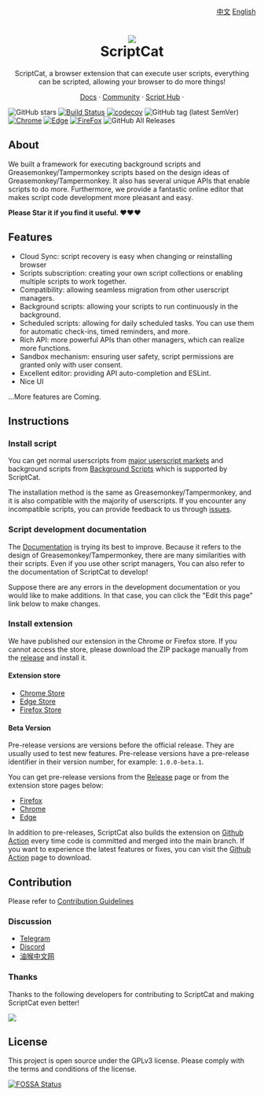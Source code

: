 <p align="right">
<a href="./README.md">中文</a>  <a href="./README_EN.md">English</a>
</p>

<h1 align="center">
<img src="./src/assets/logo.png"/><br/>
ScriptCat
</h1>

<p align="center">ScriptCat, a browser extension that can execute user scripts, everything can be scripted, allowing your browser to do more things!</p>

<p align="center">
<a href="https://docs.scriptcat.org/">Docs</a> ·
<a href="https://bbs.tampermonkey.net.cn/">Community</a> ·
<a href="https://scriptcat.org/search">Script Hub</a> ·
</p>

![GitHub stars](https://img.shields.io/github/stars/scriptscat/scriptcat.svg)
[![Build Status](https://github.com/scriptscat/scriptcat/actions/workflows/build.yaml/badge.svg?branch=main)](https://github.com/scriptscat/scriptcat)
[![codecov](https://codecov.io/gh/scriptscat/scriptcat/branch/main/graph/badge.svg?token=G1A6ZGDQTY)](https://codecov.io/gh/scriptscat/scriptcat)
![GitHub tag (latest SemVer)](https://img.shields.io/github/tag/scriptscat/scriptcat.svg?label=version)
[![Chrome](https://img.shields.io/badge/chrome-sucess-brightgreen?logo=google%20chrome)](https://chrome.google.com/webstore/detail/scriptcat/ndcooeababalnlpkfedmmbbbgkljhpjf)
[![Edge](https://img.shields.io/badge/edge-sucess-brightgreen?logo=microsoft%20edge)](https://microsoftedge.microsoft.com/addons/detail/scriptcat/liilgpjgabokdklappibcjfablkpcekh)
[![FireFox](https://img.shields.io/badge/firefox-sucess-brightgreen?logo=firefox)](https://addons.mozilla.org/zh-CN/firefox/addon/scriptcat/)
![GitHub All Releases](https://img.shields.io/github/downloads/scriptscat/scriptcat/total)

## About

We built a framework for executing background scripts and Greasemonkey/Tampermonkey scripts based on the design ideas of Greasemonkey/Tampermonkey. It also has several unique APIs that enable scripts to do more. Furthermore, we provide a fantastic online editor that makes script code development more pleasant and easy.

**Please Star it if you find it useful. ❤❤❤**

## Features

- Cloud Sync: script recovery is easy when changing or reinstalling browser
- Scripts subscription: creating your own script collections or enabling multiple scripts to work together.
- Compatibility: allowing seamless migration from other userscript managers.
- Background scripts: allowing your scripts to run continuously in the background.
- Scheduled scripts: allowing for daily scheduled tasks. You can use them for automatic check-ins, timed reminders, and more.
- Rich API: more powerful APIs than other managers, which can realize more functions.
- Sandbox mechanism: ensuring user safety, script permissions are granted only with user consent.
- Excellent editor: providing API auto-completion and ESLint.
- Nice UI

...More features are Coming.

## Instructions

### Install script

You can get normal userscripts from [major userscript markets](https://docs.scriptcat.org/docs/use/#%E8%8E%B7%E5%8F%96%E8%84%9A%E6%9C%AC) and background scripts from [Background Scripts](https://scriptcat.org/en/search?script_type=3) which is supported by ScriptCat.

The installation method is the same as Greasemonkey/Tampermonkey, and it is also compatible with the majority of userscripts. If you encounter any incompatible scripts, you can provide feedback to us through [issues](https://github.com/scriptscat/scriptcat/issues).

### Script development documentation

The [Documentation](https://docs.scriptcat.org/docs/dev/) is trying its best to improve. Because it refers to the design of Greasemonkey/Tampermonkey, there are many similarities with their scripts. Even if you use other script managers, You can also refer to the documentation of ScriptCat to develop!

Suppose there are any errors in the development documentation or you would like to make additions. In that case, you can click the "Edit this page" link below to make changes.

### Install extension

We have published our extension in the Chrome or Firefox store. If you cannot access the store, please download the ZIP package manually from the [release](https://github.com/scriptscat/scriptcat/releases) and install it.

#### Extension store

- [Chrome Store](https://chrome.google.com/webstore/detail/scriptcat/ndcooeababalnlpkfedmmbbbgkljhpjf)
- [Edge Store](https://microsoftedge.microsoft.com/addons/detail/scriptcat/liilgpjgabokdklappibcjfablkpcekh)
- [Firefox Store](https://addons.mozilla.org/zh-CN/firefox/addon/scriptcat/)

#### Beta Version

Pre-release versions are versions before the official release. They are usually used to test new features. Pre-release versions have a pre-release identifier in their version number, for example:
`1.0.0-beta.1`.

You can get pre-release versions from the [Release](https://github.com/scriptscat/scriptcat/releases) page or from the extension store pages below:

- [Firefox](https://addons.mozilla.org/zh-CN/firefox/addon/scriptcat-pre/)
- [Chrome](https://chromewebstore.google.com/detail/%E8%84%9A%E6%9C%AC%E7%8C%AB-beta/jaehimmlecjmebpekkipmpmbpfhdacom?authuser=0&hl=zh-CN)
- [Edge](https://microsoftedge.microsoft.com/addons/detail/%E8%84%9A%E6%9C%AC%E7%8C%AB-beta/nimmbghgpcjmeniofmpdfkofcedcjpfi)

In addition to pre-releases, ScriptCat also builds the extension on [Github Action](https://github.com/scriptscat/scriptcat/actions/workflows/build.yaml) every time code is committed and merged into the main branch. If you want to experience the latest features or fixes, you can visit the [Github Action](https://github.com/scriptscat/scriptcat/actions/workflows/build.yaml) page to download.

## Contribution

Please refer to [Contribution Guidelines](./docs/CONTRIBUTING_EN.md)

### Discussion

- [Telegram](https://t.me/scriptscat)
- [Discord](https://discord.gg/JF76nHCCM7)
- [油猴中文网](https://bbs.tampermonkey.net.cn/)

### Thanks

Thanks to the following developers for contributing to ScriptCat and making ScriptCat even better!

<a href="https://github.com/scriptscat/scriptcat/graphs/contributors">
  <img src="https://contrib.rocks/image?repo=scriptscat/scriptcat&max=1000" />
</a>

## License

This project is open source under the GPLv3 license. Please comply with the terms and conditions of the license.

[![FOSSA Status](https://app.fossa.com/api/projects/git%2Bgithub.com%2Fscriptscat%2Fscriptcat.svg?type=large)](https://app.fossa.com/projects/git%2Bgithub.com%2Fscriptscat%2Fscriptcat?ref=badge_large)
